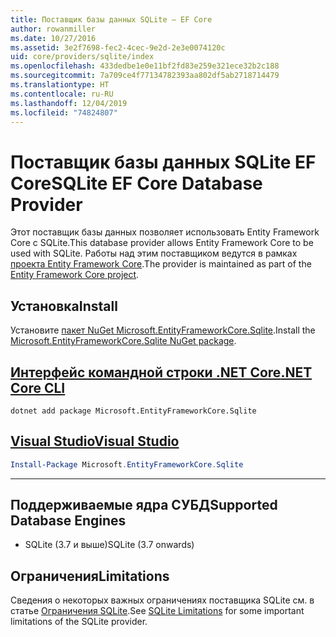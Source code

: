 ```yaml
---
title: Поставщик базы данных SQLite — EF Core
author: rowanmiller
ms.date: 10/27/2016
ms.assetid: 3e2f7698-fec2-4cec-9e2d-2e3e0074120c
uid: core/providers/sqlite/index
ms.openlocfilehash: 433dedbe1e0e11bf2fd83e259e321ece32b2c188
ms.sourcegitcommit: 7a709ce4f77134782393aa802df5ab2718714479
ms.translationtype: HT
ms.contentlocale: ru-RU
ms.lasthandoff: 12/04/2019
ms.locfileid: "74824807"
---
```

# <a name="sqlite-ef-core-database-provider"></a><span data-ttu-id="25621-102">Поставщик базы данных SQLite EF Core</span><span class="sxs-lookup"><span data-stu-id="25621-102">SQLite EF Core Database Provider</span></span>

<span data-ttu-id="25621-103">Этот поставщик базы данных позволяет использовать Entity Framework Core с SQLite.</span><span class="sxs-lookup"><span data-stu-id="25621-103">This database provider allows Entity Framework Core to be used with SQLite.</span></span> <span data-ttu-id="25621-104">Работы над этим поставщиком ведутся в рамках [проекта Entity Framework Core](https://github.com/aspnet/EntityFrameworkCore).</span><span class="sxs-lookup"><span data-stu-id="25621-104">The provider is maintained as part of the [Entity Framework Core project](https://github.com/aspnet/EntityFrameworkCore).</span></span>

## <a name="install"></a><span data-ttu-id="25621-105">Установка</span><span class="sxs-lookup"><span data-stu-id="25621-105">Install</span></span>

<span data-ttu-id="25621-106">Установите [пакет NuGet Microsoft.EntityFrameworkCore.Sqlite](https://www.nuget.org/packages/Microsoft.EntityFrameworkCore.Sqlite/).</span><span class="sxs-lookup"><span data-stu-id="25621-106">Install the [Microsoft.EntityFrameworkCore.Sqlite NuGet package](https://www.nuget.org/packages/Microsoft.EntityFrameworkCore.Sqlite/).</span></span>

## <a name="net-core-clitabdotnet-core-cli"></a>[<span data-ttu-id="25621-107">Интерфейс командной строки .NET Core</span><span class="sxs-lookup"><span data-stu-id="25621-107">.NET Core CLI</span></span>](#tab/dotnet-core-cli)

```dotnetcli
dotnet add package Microsoft.EntityFrameworkCore.Sqlite
```

## <a name="visual-studiotabvs"></a>[<span data-ttu-id="25621-108">Visual Studio</span><span class="sxs-lookup"><span data-stu-id="25621-108">Visual Studio</span></span>](#tab/vs)

``` powershell
Install-Package Microsoft.EntityFrameworkCore.Sqlite
```

***

## <a name="supported-database-engines"></a><span data-ttu-id="25621-109">Поддерживаемые ядра СУБД</span><span class="sxs-lookup"><span data-stu-id="25621-109">Supported Database Engines</span></span>

* <span data-ttu-id="25621-110">SQLite (3.7 и выше)</span><span class="sxs-lookup"><span data-stu-id="25621-110">SQLite (3.7 onwards)</span></span>

## <a name="limitations"></a><span data-ttu-id="25621-111">Ограничения</span><span class="sxs-lookup"><span data-stu-id="25621-111">Limitations</span></span>

<span data-ttu-id="25621-112">Сведения о некоторых важных ограничениях поставщика SQLite см. в статье [Ограничения SQLite](limitations.md).</span><span class="sxs-lookup"><span data-stu-id="25621-112">See [SQLite Limitations](limitations.md) for some important limitations of the SQLite provider.</span></span>
